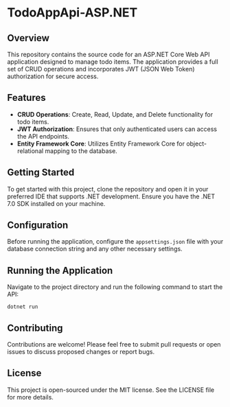 # TodoAppApi-ASP.NET

## Overview
This repository contains the source code for an ASP.NET Core Web API application designed to manage todo items. The application provides a full set of CRUD operations and incorporates JWT (JSON Web Token) authorization for secure access.

## Features
- **CRUD Operations**: Create, Read, Update, and Delete functionality for todo items.
- **JWT Authorization**: Ensures that only authenticated users can access the API endpoints.
- **Entity Framework Core**: Utilizes Entity Framework Core for object-relational mapping to the database.

## Getting Started
To get started with this project, clone the repository and open it in your preferred IDE that supports .NET development. Ensure you have the .NET 7.0 SDK installed on your machine.

## Configuration
Before running the application, configure the `appsettings.json` file with your database connection string and any other necessary settings.

## Running the Application
Navigate to the project directory and run the following command to start the API:

`dotnet run`

## Contributing
Contributions are welcome! Please feel free to submit pull requests or open issues to discuss proposed changes or report bugs.

## License
This project is open-sourced under the MIT license. See the LICENSE file for more details.
